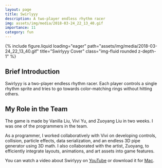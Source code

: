 ```yaml
---
layout: page
title: Swirlyyy
description: A two-player endless rhythm racer
img: assets/img/media/2018-03-24_22_13_40.gif
importance: 11
category: fun
---
```


<div class="row">
    <div class="col-sm mt-3 mt-md-0">
        {% include figure.liquid loading="eager" path="assets/img/media/2018-03-24_22_13_40.gif" title="Swirlyyy Cover" class="img-fluid rounded z-depth-1" %}
    </div>
</div>

## Brief Introduction

Swirlyyy is a two-player endless rhythm racer. Each player controls a single rhythm sprite and tries to go towards color-matching rings without hitting others.

## My Role in the Team

The game is made by Vanilla Liu, Vivi Yu, and Zuoyang Liu in two weeks. I was one of the programmers in the team.

As a programmer, I worked collaboratively with Vivi on developing controls, collision, particle effects, data serialization, and an endless 3D pipe generator using 3D math. I also collaborated with the artist, Zuoyang, to efficiently integrate layouts, animations, and art assets into game features.

You can watch a video about Swirlyyy on [YouTube](https://www.youtube.com/watch?time_continue=1&v=QBB29SQ3czw) or download it for [Mac](https://www.dropbox.com/s/lpyba9vsm4laodp/Swirlyyyy_Mac.zip?dl=0).
